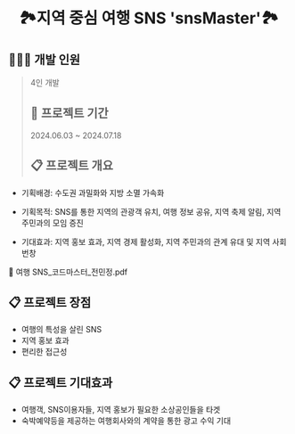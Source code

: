 <h1 align="center"> 🏞️지역 중심 여행 SNS 'snsMaster'🏞️ </h1>

## 👩🏻‍💻 개발 인원
> 4인 개발
>
> ## 🚀 프로젝트 기간
> 2024.06.03 ~ 2024.07.18
>
> ## 📋 프로젝트 개요
- 기획배경: 수도권 과밀화와 지방 소멸 가속화<br>

- 기획목적: SNS를 통한 지역의 관광객 유치, 여행 정보 공유, 지역 축제 알림, 지역 주민과의 모임 증진<br>
- 기대효과: 지역 홍보 효과, 지역 경제 활성화, 지역 주민과의 관계 유대 및 지역 사회 번창<br>

 🔗 여행 SNS_코드마스터_전민정.pdf


## 📋 프로젝트 장점

- 여행의 특성을 살린 SNS<br>
- 지역 홍보 효과<br>
- 편리한 접근성<br>

## 📋 프로젝트 기대효과
- 여행객, SNS이용자들, 지역 홍보가 필요한 소상공인들을 타겟<br>
- 숙박예약등을 제공하는 여행회사와의 계약을 통한 광고 수익 기대

